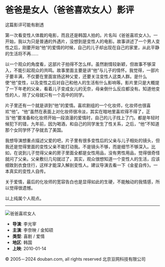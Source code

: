 # 爸爸是女人（爸爸喜欢女人）影评

这篇影评可能有剧透

第一次看变性人体裁的电影，而且还是韩国人拍的。片名叫《爸爸喜欢女人》。一开始，我以为只是普通的外遇片，没想到是变性人的电影。故事讲述了一个男人变性之后，刚要开始“他”的爱情的时候，自己的儿子却出现在自己的家里，从此平静的生活将不再......

以一个观众的角度看，这部片子拍得不怎么样。虽然剧情较新颖，但故事不够深入，不能引起观众的共鸣。故事里面主要是讲“他”与儿子的情怀。我觉得，一部片子要丰满，不仅要在里面宣扬这种父爱，还要关注变性人这类人群。是什么使“他”变性，以及变性之后对自己和他人的生活有什么影响等。影片里只是大概提了一下年老的父亲，看着儿子变成女儿的无奈，母亲倒什么反应都没有。知道他变性的人，除了父母就只有一个高中的同学。

片子里还有一个就是讲到“他”的爱情。喜欢剧组的一个化妆师，化妆师也很喜欢“他”。“他”虽然在表面上对化妆师很冷淡，其实在暗地里喜欢得不得了，正当“他”要准备和化妆师开始一段浪漫的爱情时，自己的儿子找上了门。都是年轻时候犯下的错，九年前，因为喝酒，和自己的同学发生了性关系，之后，“他”不知道那个女同学怀了孕就去了美国。

我想导演想重点描述父爱的吧，片子里有很多变性后的父亲与儿子相处的镜头，但我还是觉得里面的变性父亲不能打动我。不是镜头不够，而是细节不够深入。比如，在说到儿子觉得父亲的房子里面全都是女性用品，没有男性用品，觉得很奇怪就问了父亲。父亲敷衍几句就过了，其实，观众很想知道一个变性人的生活，应该细致到衣食住行，这样才能深入解剖变性人。建议导演去看一下《金星自传》。一本真实的变性人自传。

关于爱情，最后的化妆师的宽容告白也是显得如此的生硬，不能触动的我情感，所以觉得很遗憾。

以上纯属个人观点。

---

![爸爸喜欢女人](https://img2.doubanio.com/view/photo/s_ratio_poster/public/p548230061.webp)

- **导演**: 李光宰
- **主演**: 李奈映 / 金知硕
- **类型**: 喜剧 / 爱情
- **地区**: 韩国
- **上映**: 2010-01-14

© 2005－2024 douban.com, all rights reserved 北京豆网科技有限公司
